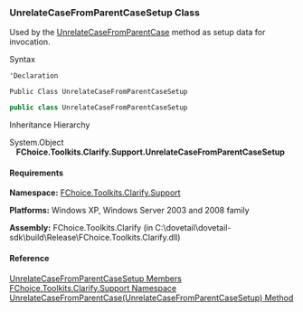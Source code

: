 ﻿### UnrelateCaseFromParentCaseSetup Class

Used by the [UnrelateCaseFromParentCase](FChoice.Toolkits.Clarify~FChoice.Toolkits.Clarify.Support.SupportToolkit~UnrelateCaseFromParentCase(UnrelateCaseFromParentCaseSetup).md) method as setup data for invocation.

Syntax

```vbnet
'Declaration

Public Class UnrelateCaseFromParentCaseSetup 
```

```csharp
public class UnrelateCaseFromParentCaseSetup
```

Inheritance Hierarchy

System.Object  
   **FChoice.Toolkits.Clarify.Support.UnrelateCaseFromParentCaseSetup**  

#### Requirements

**Namespace:** [FChoice.Toolkits.Clarify.Support](FChoice.Toolkits.Clarify~FChoice.Toolkits.Clarify.Support_namespace.md)

**Platforms:** Windows XP, Windows Server 2003 and 2008 family

**Assembly:** FChoice.Toolkits.Clarify (in C:\\dovetail\\dovetail-sdk\\build\\Release\\FChoice.Toolkits.Clarify.dll)

#### Reference

[UnrelateCaseFromParentCaseSetup Members](FChoice.Toolkits.Clarify~FChoice.Toolkits.Clarify.Support.UnrelateCaseFromParentCaseSetup_members.md)  
[FChoice.Toolkits.Clarify.Support Namespace](FChoice.Toolkits.Clarify~FChoice.Toolkits.Clarify.Support_namespace.md)  
[UnrelateCaseFromParentCase(UnrelateCaseFromParentCaseSetup) Method](FChoice.Toolkits.Clarify~FChoice.Toolkits.Clarify.Support.SupportToolkit~UnrelateCaseFromParentCase(UnrelateCaseFromParentCaseSetup).md)